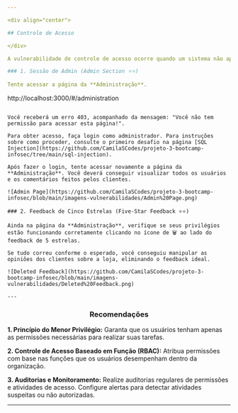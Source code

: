 ```yaml
---

<div align="center">

## Controle de Acesso

</div>

A vulnerabilidade de controle de acesso ocorre quando um sistema não aplica corretamente as regras que definem quem tem permissão para acessar recursos específicos, como dados, arquivos ou funcionalidades.

### 1. Sessão de Admin (Admin Section ⭐⭐)
 
Tente acessar a página da **Administração**.

```
http://localhost:3000/#/administration
```

Você receberá um erro 403, acompanhado da mensagem: "Você não tem permissão para acessar esta página!".

Para obter acesso, faça login como administrador. Para instruções sobre como proceder, consulte o primeiro desafio na página [SQL Injection](https://github.com/CamilaSCodes/projeto-3-bootcamp-infosec/tree/main/sql-injection).

Após fazer o login, tente acessar novamente a página da **Administração**. Você deverá conseguir visualizar todos os usuários e os comentários feitos pelos clientes.

![Admin Page](https://github.com/CamilaSCodes/projeto-3-bootcamp-infosec/blob/main/imagens-vulnerabilidades/Admin%20Page.png)

### 2. Feedback de Cinco Estrelas (Five-Star Feedback ⭐⭐)

Ainda na página da **Administração**, verifique se seus privilégios estão funcionando corretamente clicando no ícone de 🗑️ ao lado do feedback de 5 estrelas.

Se tudo correu conforme o esperado, você conseguiu manipular as opiniões dos clientes sobre a loja, eliminando o feedback ideal.

![Deleted Feedback](https://github.com/CamilaSCodes/projeto-3-bootcamp-infosec/blob/main/imagens-vulnerabilidades/Deleted%20Feedback.png)

---
```


<div align="center">

### Recomendações

</div>

**1. Princípio do Menor Privilégio:** Garanta que os usuários tenham apenas as permissões necessárias para realizar suas tarefas.

**2. Controle de Acesso Baseado em Função (RBAC):** Atribua permissões com base nas funções que os usuários desempenham dentro da organização.

**3. Auditorias e Monitoramento:** Realize auditorias regulares de permissões e atividades de acesso. Configure alertas para detectar atividades suspeitas ou não autorizadas.

---
